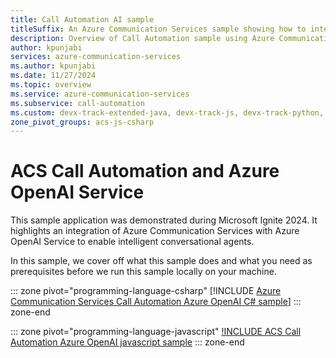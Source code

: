 ```yaml
---
title: Call Automation AI sample
titleSuffix: An Azure Communication Services sample showing how to integrate with Azure OpenAI
description: Overview of Call Automation sample using Azure Communication Services to enable developers to learn how to incorporate Azure OpenAI voice model into their workflows.
author: kpunjabi
services: azure-communication-services
ms.author: kpunjabi
ms.date: 11/27/2024
ms.topic: overview
ms.service: azure-communication-services
ms.subservice: call-automation
ms.custom: devx-track-extended-java, devx-track-js, devx-track-python, devx-track-extended-csharp
zone_pivot_groups: acs-js-csharp
---
```


# ACS Call Automation and Azure OpenAI Service

This sample application was demonstrated during Microsoft Ignite 2024. It highlights an integration of Azure Communication Services with Azure OpenAI Service to enable intelligent conversational agents.

In this sample, we cover off what this sample does and what you need as prerequisites before we run this sample locally on your machine. 

::: zone pivot="programming-language-csharp"
[!INCLUDE [Azure Communication Services Call Automation Azure OpenAI C# sample](./includes/call-automation-azureopenai-csharp.md)]
::: zone-end

::: zone pivot="programming-language-javascript" 
[!INCLUDE ACS Call Automation Azure OpenAI javascript sample](./includes/call-automation-azureopenai-js.md)
::: zone-end
